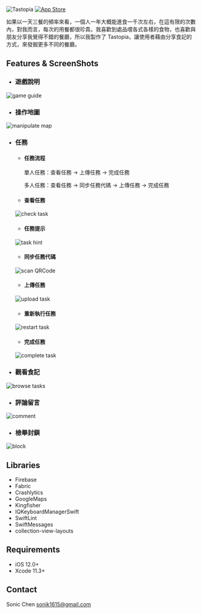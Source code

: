 ![Tastopia](https://github.com/BACTERIAFISH/Tastopia/blob/master/ReadmeResource/Image_Tastopia_Title.png)
[![App Store](https://github.com/BACTERIAFISH/Tastopia/blob/master/ReadmeResource/Download_on_the_App_Store_Badge_ES_RGB_blk_100217.svg)](https://apps.apple.com/us/app/tastopia/id1500730668)

如果以一天三餐的頻率來看，一個人一年大概能進食一千次左右，在這有限的次數內，對我而言，每次的用餐都很珍貴。我喜歡到處品嚐各式各樣的食物，也喜歡與朋友分享我覺得不錯的餐廳，所以我製作了 Tastopia，讓使用者藉由分享食記的方式，來發掘更多不同的餐廳。

## Features & ScreenShots

* ### 遊戲說明

![game guide](https://github.com/BACTERIAFISH/Tastopia/blob/master/ReadmeResource/video_gameGuide.gif)

* ### 操作地圖

![manipulate map](https://github.com/BACTERIAFISH/Tastopia/blob/master/ReadmeResource/video_map.gif)

* ### 任務

  * #### 任務流程

    單人任務：查看任務 -> 上傳任務 -> 完成任務

    多人任務：查看任務 -> 同步任務代碼 -> 上傳任務 -> 完成任務

  * #### 查看任務
  
  ![check task](https://github.com/BACTERIAFISH/Tastopia/blob/master/ReadmeResource/video_checkTask.gif)
  
  * #### 任務提示
  
  ![task hint](https://github.com/BACTERIAFISH/Tastopia/blob/master/ReadmeResource/video_hint.gif)
  
  * #### 同步任務代碼
  
  ![scan QRCode](https://github.com/BACTERIAFISH/Tastopia/blob/master/ReadmeResource/video_qrcode.gif)
  
  * #### 上傳任務
  
  ![upload task](https://github.com/BACTERIAFISH/Tastopia/blob/master/ReadmeResource/video_uploadTask.gif)
  
  * #### 重新執行任務
  
  ![restart task](https://github.com/BACTERIAFISH/Tastopia/blob/master/ReadmeResource/video_restartTask.gif)
  
  * #### 完成任務
  
  ![complete task](https://github.com/BACTERIAFISH/Tastopia/blob/master/ReadmeResource/video_completeTask.gif)
  
* ### 觀看食記

![browse tasks](https://github.com/BACTERIAFISH/Tastopia/blob/master/ReadmeResource/video_browseTask.gif)

* ### 評論留言

![comment](https://github.com/BACTERIAFISH/Tastopia/blob/master/ReadmeResource/video_comment.gif)

* ### 檢舉封鎖

![block](https://github.com/BACTERIAFISH/Tastopia/blob/master/ReadmeResource/video_block.gif)

## Libraries

* Firebase
* Fabric
* Crashlytics
* GoogleMaps
* Kingfisher
* IQKeyboardManagerSwift
* SwiftLint
* SwiftMessages
* collection-view-layouts

## Requirements

* iOS 12.0+
* Xcode 11.3+

## Contact

Sonic Chen <sonik1615@gmail.com>
